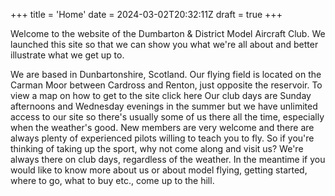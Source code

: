 +++
title = 'Home'
date = 2024-03-02T20:32:11Z
draft = true
+++

Welcome to the website of the Dumbarton & District Model Aircraft Club. We launched this site so that we can show you what we're all about and better illustrate what we get up to.

We are based in Dunbartonshire, Scotland. Our flying field is located on the Carman Moor between Cardross and Renton, just opposite the reservoir. To view a map on how to get to the site click here
Our club days are Sunday afternoons and Wednesday evenings in the summer but we have unlimited access to our site so there's usually some of us there all the time, especially when the weather's good.
New members are very welcome and there are always plenty of experienced pilots willing to teach you to fly. So if you're thinking of taking up the sport, why not come along and visit us? We're always there on club days, regardless of the weather.
In the meantime if you would like to know more about us or about model flying, getting started, where to go, what to buy etc., come up to the hill.

			